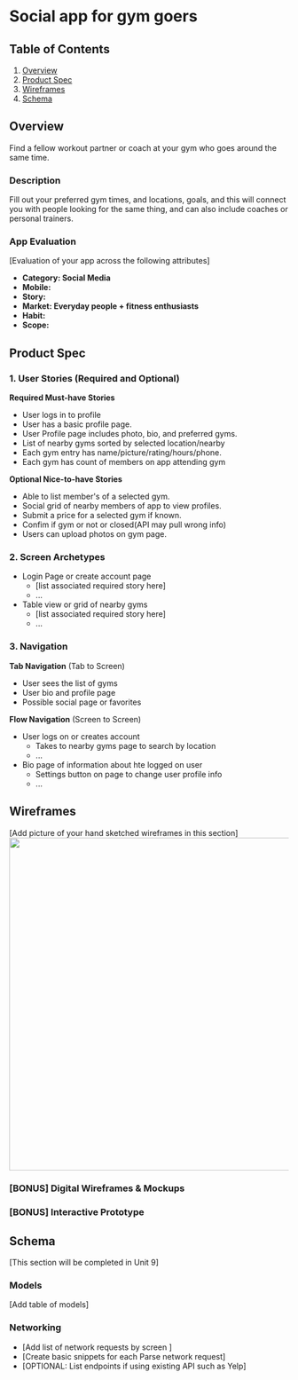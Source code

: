 Social app for gym goers
===


## Table of Contents
1. [Overview](#Overview)
1. [Product Spec](#Product-Spec)
1. [Wireframes](#Wireframes)
2. [Schema](#Schema)

## Overview
Find a fellow workout partner or coach at your gym who goes around the same time.

### Description
Fill out your preferred gym times, and locations, goals, and this will connect you with people looking for the same thing, and can also include coaches or personal trainers.

### App Evaluation
[Evaluation of your app across the following attributes]
- **Category: Social Media**
- **Mobile:**
- **Story:**
- **Market: Everyday people + fitness enthusiasts**
- **Habit:**
- **Scope:**

## Product Spec

### 1. User Stories (Required and Optional)

**Required Must-have Stories**

* User logs in to profile
* User has a basic profile page.
* User Profile page includes photo, bio, and preferred gyms.
* List of nearby gyms sorted by selected location/nearby
* Each gym entry has name/picture/rating/hours/phone.
* Each gym has count of members on app attending gym


**Optional Nice-to-have Stories**

* Able to list member's of a selected gym.
* Social grid of nearby members of app to view profiles.
* Submit a price for a selected gym if known. 
* Confim if gym or not or closed(API may pull wrong info)
* Users can upload photos on gym page.

### 2. Screen Archetypes

* Login Page or create account page
   * [list associated required story here]
   * ...
* Table view or grid of nearby gyms
   * [list associated required story here]
   * ...

### 3. Navigation

**Tab Navigation** (Tab to Screen)

* User sees the list of gyms
* User bio and profile page
* Possible social page or favorites

**Flow Navigation** (Screen to Screen)

* User logs on or creates account
   * Takes to nearby gyms page to search by location
   * ...
* Bio page of information about hte logged on user
   * Settings button on page to change user profile info
   * ...

## Wireframes
[Add picture of your hand sketched wireframes in this section]
<img src="YOUR_WIREFRAME_IMAGE_URL" width=600>

### [BONUS] Digital Wireframes & Mockups

### [BONUS] Interactive Prototype

## Schema 
[This section will be completed in Unit 9]
### Models
[Add table of models]
### Networking
- [Add list of network requests by screen ]
- [Create basic snippets for each Parse network request]
- [OPTIONAL: List endpoints if using existing API such as Yelp]
